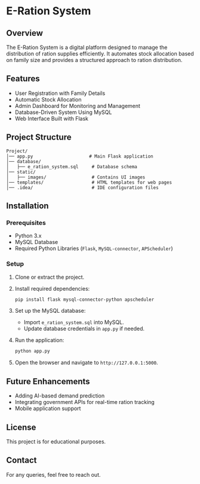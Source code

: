 # E-Ration System

## Overview
The E-Ration System is a digital platform designed to manage the distribution of ration supplies efficiently. It automates stock allocation based on family size and provides a structured approach to ration distribution.

## Features
- User Registration with Family Details
- Automatic Stock Allocation
- Admin Dashboard for Monitoring and Management
- Database-Driven System Using MySQL
- Web Interface Built with Flask

## Project Structure
```
Project/
│── app.py                     # Main Flask application
│── database/
│   ├── e_ration_system.sql     # Database schema
│── static/
│   ├── images/                 # Contains UI images
│── templates/                  # HTML templates for web pages
│── .idea/                      # IDE configuration files
```

## Installation

### Prerequisites
- Python 3.x
- MySQL Database
- Required Python Libraries (`Flask`, `MySQL-connector`, `APScheduler`)

### Setup
1. Clone or extract the project.
2. Install required dependencies:
   ```bash
   pip install flask mysql-connector-python apscheduler
   ```
3. Set up the MySQL database:
   - Import `e_ration_system.sql` into MySQL.
   - Update database credentials in `app.py` if needed.

4. Run the application:
   ```bash
   python app.py
   ```
5. Open the browser and navigate to `http://127.0.0.1:5000`.

## Future Enhancements
- Adding AI-based demand prediction
- Integrating government APIs for real-time ration tracking
- Mobile application support

## License
This project is for educational purposes.

## Contact
For any queries, feel free to reach out.

